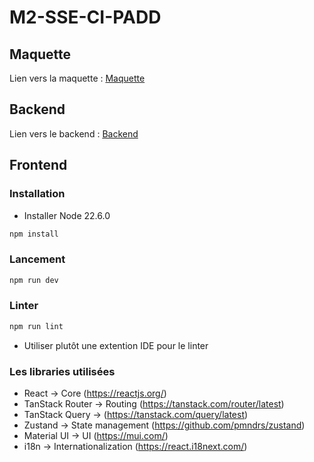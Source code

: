 # M2-SSE-CI-PADD

## Maquette

Lien vers la maquette : [Maquette](https://www.figma.com/design/3YF2OjgCEnhbUhoPRH05sA/SSE?node-id=0-1&t=GAvKu9bBVcY6scFb-1)

## Backend

Lien vers le backend : [Backend](https://github.com/chbrel/micro-restaurant-nestjs-public)

## Frontend

### Installation

- Installer Node 22.6.0

```bash
npm install
```

### Lancement

```bash
npm run dev
```

### Linter

```bash
npm run lint
```

- Utiliser plutôt une extention IDE pour le linter

### Les libraries utilisées

- React -> Core (https://reactjs.org/)
- TanStack Router -> Routing (https://tanstack.com/router/latest) 
- TanStack Query ->  (https://tanstack.com/query/latest)
- Zustand -> State management (https://github.com/pmndrs/zustand)
- Material UI -> UI (https://mui.com/)
- i18n -> Internationalization (https://react.i18next.com/)